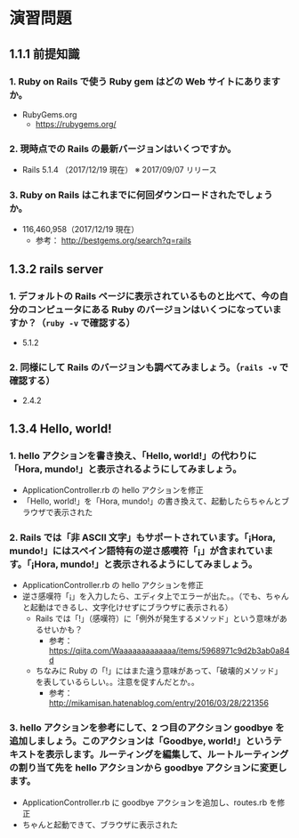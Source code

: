 # 演習問題
## 1.1.1 前提知識
### 1. Ruby on Rails で使う Ruby gem はどの Web サイトにありますか。
- RubyGems.org
    - https://rubygems.org/

### 2. 現時点での Rails の最新バージョンはいくつですか。
- Rails 5.1.4 （2017/12/19 現在） ※ 2017/09/07 リリース

### 3. Ruby on Rails はこれまでに何回ダウンロードされたでしょうか。
- 116,460,958（2017/12/19 現在）
    - 参考： http://bestgems.org/search?q=rails

## 1.3.2 rails server
### 1. デフォルトの Rails ページに表示されているものと比べて、今の自分のコンピュータにある Ruby のバージョンはいくつになっていますか？（`ruby -v` で確認する）
- 5.1.2

### 2. 同様にして Rails のバージョンも調べてみましょう。（`rails -v` で確認する）
- 2.4.2

## 1.3.4 Hello, world!
### 1. hello アクションを書き換え、「Hello, world!」の代わりに「Hora, mundo!」と表示されるようにしてみましょう。
- ApplicationController.rb の hello アクションを修正
- 「Hello, world!」を「Hora, mundo!」の書き換えて、起動したらちゃんとブラウザで表示された

### 2. Rails では「非 ASCII 文字」もサポートされています。「¡Hora, mundo!」にはスペイン語特有の逆さ感嘆符「¡」が含まれています。「¡Hora, mundo!」と表示されるようにしてみましょう。
- ApplicationController.rb の hello アクションを修正
- 逆さ感嘆符「¡」を入力したら、エディタ上でエラーが出た。。（でも、ちゃんと起動はできるし、文字化けせずにブラウザに表示される）
    - Rails では「!」（感嘆符）に「例外が発生するメソッド」という意味があるせいかも？
        - 参考： https://qiita.com/Waaaaaaaaaaaaa/items/5968971c9d2b3ab0a84d
    - ちなみに Ruby の「!」にはまた違う意味があって、「破壊的メソッド」を表しているらしい。。注意を促すんだとか。。
        - 参考： http://mikamisan.hatenablog.com/entry/2016/03/28/221356

### 3. hello アクションを参考にして、2 つ目のアクション goodbye を追加しましょう。このアクションは「Goodbye, world!」というテキストを表示します。ルーティングを編集して、ルートルーティングの割り当て先を hello アクションから goodbye アクションに変更します。
- ApplicationController.rb に goodbye アクションを追加し、routes.rb を修正
- ちゃんと起動できて、ブラウザに表示された
